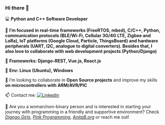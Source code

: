 ### Hi there 👋

:computer: **Python and C++ Software Developer**

:dart: **I’m focused in real-time frameworks (FreeRTOS, mbed), C/C++, Python, communication protocols (BLE/Wi-Fi, Cellular 3G/4G LTE, Zigbee and LoRa), IoT platforms (Google Cloud, Particle, ThingsBoard) and hardware peripherals (UART, I2C, analogue to digital converters). Besides that, I also love to collaborate with web development projects (Python/Django)**

:mag_right: **Frameworks: Django-REST, Vue.js, React.js**

:herb: **Env: Linux (Ubuntu), Windows**

👯 I’m looking to collaborate in **Open Source projects** and improve my skills **on microcontrollers with ARM/AVR/PIC**

📫 Contact me: [![Linkedin](https://camo.githubusercontent.com/667dec86e11556623f93d822260cc5df3f78b7a1/68747470733a2f2f696d672e736869656c64732e696f2f62616467652f2d4c696e6b6564496e2d626c75653f7374796c653d666c61742d737175617265266c6f676f3d4c696e6b6564696e266c6f676f436f6c6f723d7768697465266c696e6b3d68747470733a2f2f7777772e6c696e6b6564696e2e636f6d2f696e2f6c65746963696163616d706f73732f)](https://www.linkedin.com/in/gabrielademoraes/)
&nbsp;

:orange_heart: Are you a woman/non-binary person and is interested in starting your journey with programming in a friendly and supportive environment? Check <a href="https://djangogirls.org/" rel="nofollow"><em>Django Girls</em></a>, <a href="https://www.pinkprogramming.se/en/" rel="nofollow"><em>Pink Programming</em></a>, <a href="https://anitab.org/" rel="nofollow"><em>AnitaB.org</em></a> or reach me out!
